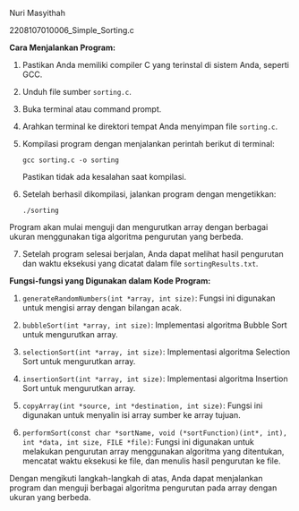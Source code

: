 Nuri Masyithah

2208107010006_Simple_Sorting.c


**Cara Menjalankan Program:**

1. Pastikan Anda memiliki compiler C yang terinstal di sistem Anda, seperti GCC.
2. Unduh file sumber `sorting.c`.
3. Buka terminal atau command prompt.
4. Arahkan terminal ke direktori tempat Anda menyimpan file `sorting.c`.
5. Kompilasi program dengan menjalankan perintah berikut di terminal:

   ```
   gcc sorting.c -o sorting
   ```

   Pastikan tidak ada kesalahan saat kompilasi.
   
6. Setelah berhasil dikompilasi, jalankan program dengan mengetikkan:

   ```
   ./sorting
   ```

Program akan mulai menguji dan mengurutkan array dengan berbagai ukuran menggunakan tiga algoritma pengurutan yang berbeda.

7. Setelah program selesai berjalan, Anda dapat melihat hasil pengurutan dan waktu eksekusi yang dicatat dalam file `sortingResults.txt`.


**Fungsi-fungsi yang Digunakan dalam Kode Program:**

1. `generateRandomNumbers(int *array, int size)`: Fungsi ini digunakan untuk mengisi array dengan bilangan acak.

2. `bubbleSort(int *array, int size)`: Implementasi algoritma Bubble Sort untuk mengurutkan array.

3. `selectionSort(int *array, int size)`: Implementasi algoritma Selection Sort untuk mengurutkan array.

4. `insertionSort(int *array, int size)`: Implementasi algoritma Insertion Sort untuk mengurutkan array.

5. `copyArray(int *source, int *destination, int size)`: Fungsi ini digunakan untuk menyalin isi array sumber ke array tujuan.

6. `performSort(const char *sortName, void (*sortFunction)(int*, int), int *data, int size, FILE *file)`: Fungsi ini digunakan untuk melakukan pengurutan array menggunakan algoritma yang ditentukan, mencatat waktu eksekusi ke file, dan menulis hasil pengurutan ke file.

Dengan mengikuti langkah-langkah di atas, Anda dapat menjalankan program dan menguji berbagai algoritma pengurutan pada array dengan ukuran yang berbeda.
